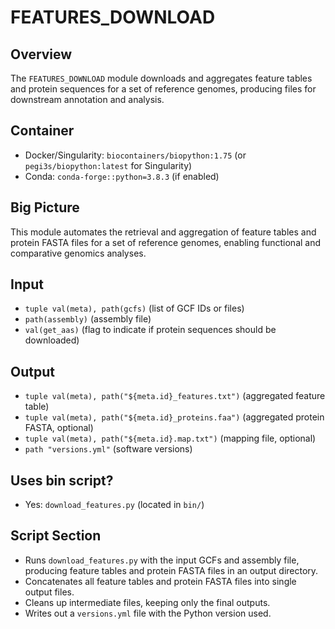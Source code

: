 # FEATURES_DOWNLOAD

## Overview
The `FEATURES_DOWNLOAD` module downloads and aggregates feature tables and protein sequences for a set of reference genomes, producing files for downstream annotation and analysis.

## Container
- Docker/Singularity: `biocontainers/biopython:1.75` (or `pegi3s/biopython:latest` for Singularity)
- Conda: `conda-forge::python=3.8.3` (if enabled)

## Big Picture
This module automates the retrieval and aggregation of feature tables and protein FASTA files for a set of reference genomes, enabling functional and comparative genomics analyses.

## Input
- `tuple val(meta), path(gcfs)` (list of GCF IDs or files)
- `path(assembly)` (assembly file)
- `val(get_aas)` (flag to indicate if protein sequences should be downloaded)

## Output
- `tuple val(meta), path("${meta.id}_features.txt")` (aggregated feature table)
- `tuple val(meta), path("${meta.id}_proteins.faa")` (aggregated protein FASTA, optional)
- `tuple val(meta), path("${meta.id}.map.txt")` (mapping file, optional)
- `path "versions.yml"` (software versions)

## Uses bin script?
- Yes: `download_features.py` (located in `bin/`)

## Script Section
- Runs `download_features.py` with the input GCFs and assembly file, producing feature tables and protein FASTA files in an output directory.
- Concatenates all feature tables and protein FASTA files into single output files.
- Cleans up intermediate files, keeping only the final outputs.
- Writes out a `versions.yml` file with the Python version used.
